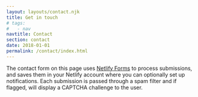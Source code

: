 ```yaml
---
layout: layouts/contact.njk
title: Get in touch
# tags:
#   - nav
navtitle: Contact
section: contact
date: 2018-01-01
permalink: /contact/index.html
---
```


The contact form on this page uses
[Netlify Forms](https://www.netlify.com/docs/form-handling/) to process
submissions, and saves them in your Netlify account where you can optionally
set up notifications. Each submission is passed through a spam filter and if
flagged, will display a CAPTCHA challenge to the user.
